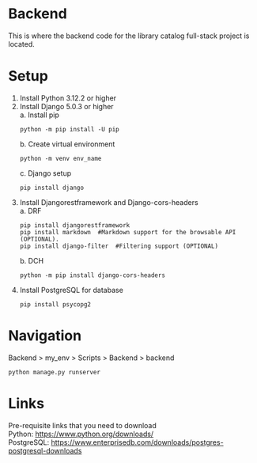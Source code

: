 # Backend
This is where the backend code for the library catalog full-stack project is located.

# Setup
1. Install Python 3.12.2 or higher
2. Install Django 5.0.3 or higher  
   a. Install pip
   ```
   python -m pip install -U pip
   ```
   b. Create virtual environment
   ```
   python -m venv env_name
   ``` 
   c. Django setup
   ```
   pip install django
   ```
4. Install Djangorestframework and Django-cors-headers  
   a. DRF
   ```
   pip install djangorestframework
   pip install markdown  #Markdown support for the browsable API (OPTIONAL).
   pip install django-filter  #Filtering support (OPTIONAL)
   ```
   b. DCH
   ```
   python -m pip install django-cors-headers
   ```
6. Install PostgreSQL for database
   ```
   pip install psycopg2
   ```
# Navigation
Backend > my_env > Scripts > Backend > backend
```
python manage.py runserver
```

# Links
Pre-requisite links that you need to download  
Python: <https://www.python.org/downloads/>  
PostgreSQL: <https://www.enterprisedb.com/downloads/postgres-postgresql-downloads>

